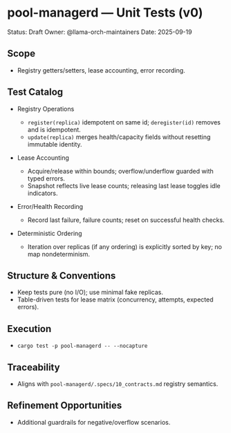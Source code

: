 # pool-managerd — Unit Tests (v0)

Status: Draft
Owner: @llama-orch-maintainers
Date: 2025-09-19

## Scope

- Registry getters/setters, lease accounting, error recording.

## Test Catalog

- Registry Operations
  - `register(replica)` idempotent on same id; `deregister(id)` removes and is idempotent.
  - `update(replica)` merges health/capacity fields without resetting immutable identity.

- Lease Accounting
  - Acquire/release within bounds; overflow/underflow guarded with typed errors.
  - Snapshot reflects live lease counts; releasing last lease toggles idle indicators.

- Error/Health Recording
  - Record last failure, failure counts; reset on successful health checks.

- Deterministic Ordering
  - Iteration over replicas (if any ordering) is explicitly sorted by key; no map nondeterminism.

## Structure & Conventions

- Keep tests pure (no I/O); use minimal fake replicas.
- Table-driven tests for lease matrix (concurrency, attempts, expected errors).

## Execution

- `cargo test -p pool-managerd -- --nocapture`

## Traceability

- Aligns with `pool-managerd/.specs/10_contracts.md` registry semantics.

## Refinement Opportunities

- Additional guardrails for negative/overflow scenarios.
